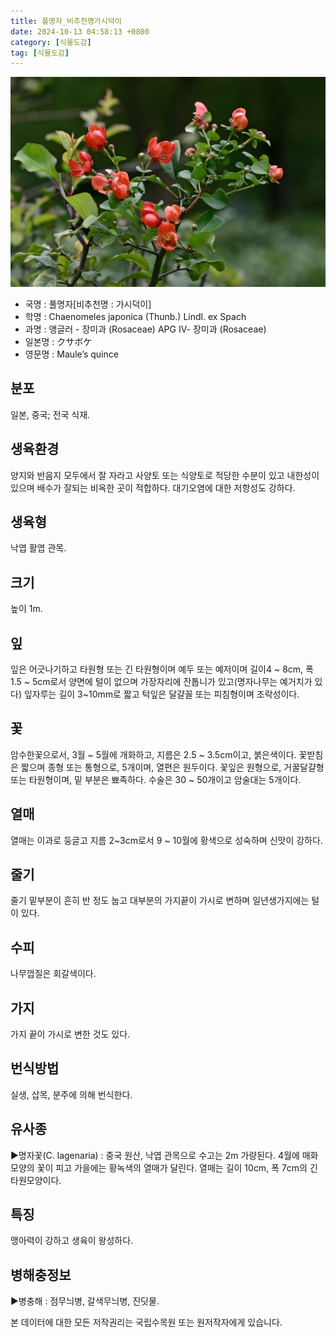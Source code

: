 ```yaml
---
title: 풀명자_비추천명가시덕이
date: 2024-10-13 04:58:13 +0800
category: [식물도감]
tag: [식물도감]
---
```




![풀명자[비추천명 : 가시덕이]](/assets/img/fileUpload/plants/basic/Rosaceae/Chaenomeles/12372/12372_1_th2.jpg)
- 국명 : 풀명자[비추천명 : 가시덕이]
- 학명 : Chaenomeles japonica (Thunb.) Lindl. ex Spach
- 과명 : 앵글러 - 장미과 (Rosaceae) APG Ⅳ- 장미과 (Rosaceae)
- 일본명 : クサボケ
- 영문명 : Maule’s quince


## 분포
일본, 중국; 전국 식재.
## 생육환경
양지와 반음지 모두에서 잘 자라고 사양토 또는 식양토로 적당한 수분이 있고 내한성이 있으며 배수가 잘되는 비옥한 곳이 적합하다. 대기오염에 대한 저항성도 강하다.
## 생육형
낙엽 활엽 관목.
## 크기
높이 1m.
## 잎
잎은 어긋나기하고 타원형 또는 긴 타원형이며 예두 또는 예저이며 길이4 ~ 8cm, 폭 1.5 ~ 5cm로서 양면에 털이 없으며 가장자리에 잔톱니가 있고(명자나무는 예거치가 있다) 잎자루는 길이 3~10mm로 짧고 턱잎은 달걀꼴 또는 피침형이며 조락성이다.
## 꽃
암수한꽃으로서, 3월 ~ 5월에 개화하고, 지름은 2.5 ~ 3.5cm이고, 붉은색이다.  꽃받침은 짧으며 종형 또는 통형으로, 5개이며, 열편은 원두이다.  꽃잎은 원형으로, 거꿀달걀형 또는 타원형이며, 밑 부분은 뾰족하다.  수술은 30 ~ 50개이고 암술대는 5개이다.
## 열매
열매는 이과로 둥글고 지름 2~3cm로서 9 ~ 10월에 황색으로 성숙하며 신맛이 강하다.
## 줄기
줄기 밑부분이 흔히 반 정도 눕고 대부분의 가지끝이 가시로 변하며 일년생가지에는 털이 있다.
## 수피
나무껍질은 회갈색이다.  
## 가지
가지 끝이 가시로 변한 것도 있다.
## 번식방법
실생, 삽목, 분주에 의해 번식한다.
## 유사종
▶명자꽃(C. lagenaria) : 중국 원산, 낙엽 관목으로 수고는 2m 가량된다. 4월에 매화 모양의 꽃이 피고 가을에는 황녹색의 열매가 달린다. 열매는 길이 10cm, 폭 7cm의 긴타원모양이다.
## 특징
맹아력이 강하고 생육이 왕성하다.
## 병해충정보
▶병충해 : 점무늬병, 갈색무늬병, 진딧물.






본 데이터에 대한 모든 저작권리는 국립수목원 또는 원저작자에게 있습니다.
